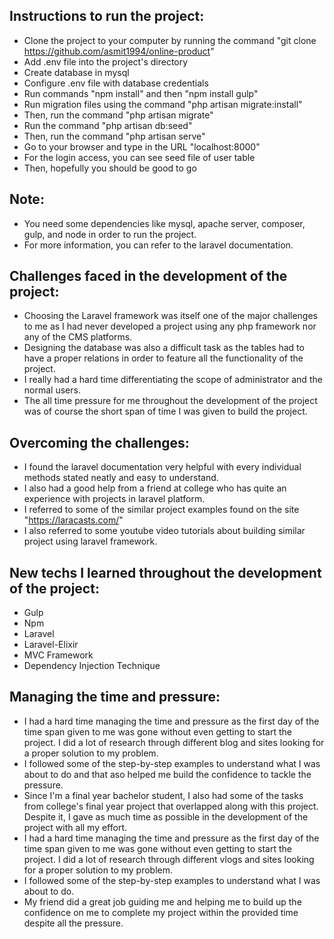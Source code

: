 ## Instructions to run the project:
   - Clone the project to your computer by running the command "git clone https://github.com/asmit1994/online-product"
   - Add .env file into the project's directory
   - Create database in mysql
   - Configure .env file with database credentials
   - Run commands "npm install" and then "npm install gulp"
   - Run migration files using the command "php artisan migrate:install"
   - Then, run the command "php artisan migrate"
   - Run the command "php artisan db:seed"
   - Then, run the command "php artisan serve"
   - Go to your browser and type in the URL "localhost:8000"
   - For the login access, you can see seed file of user table
   - Then, hopefully you should be good to go
   
   
## Note:
   - You need some dependencies like mysql, apache server, composer, gulp, and node in order to run the project.
   - For more information, you can refer to the laravel documentation.
   
   
## Challenges faced in the development of the project:
   - Choosing the Laravel framework was itself one of the major challenges to me as I had never developed a project using any php framework nor any of the CMS platforms.
   - Designing the database was also a difficult task as the tables had to have a proper relations in order to feature all the functionality of the project.
   - I really had a hard time differentiating the scope of administrator and the normal users.
   - The all time pressure for me throughout the development of the project was of course the short span of time I was given to build the project.


## Overcoming the challenges:
   - I found the laravel documentation very helpful with every individual methods stated neatly and easy to understand.
   - I also had a good help from a friend at college who has quite an experience with projects in laravel platform.
   - I referred to some of the similar project examples found on the site "https://laracasts.com/"
   - I also referred to some youtube video tutorials about building similar project using laravel framework.
   
   
## New techs I learned throughout the development of the project:
   - Gulp
   - Npm
   - Laravel
   - Laravel-Elixir
   - MVC Framework
   - Dependency Injection Technique 
   
   
## Managing the time and pressure:
   - I had a hard time managing the time and pressure as the first day of the time span given to me was gone without even getting to start the project. I did a lot of research through different blog and sites looking for  a proper solution to my problem.
   - I followed some of the step-by-step examples to understand what I was about to do and that aso helped me build the confidence to tackle the pressure.
   - Since I'm a final year bachelor student, I also had some of the tasks from college's final year project that overlapped along with this project. Despite it, I gave as much time as possible in the development of the project with all my effort.
   - I had a hard time managing the time and pressure as the first day of the time span given to me was gone without even getting to start the project. I did a lot of research through different vlogs and sites looking for  a proper solution to my problem.
   - I followed some of the step-by-step examples to understand what I was about to do.
   - My friend did a great job guiding me and helping me to build up the confidence on me to complete my project within the provided time despite all the pressure.
